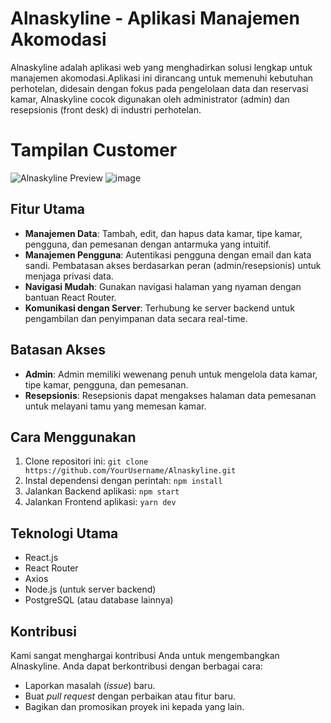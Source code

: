 
# Alnaskyline - Aplikasi Manajemen Akomodasi

Alnaskyline adalah aplikasi web yang menghadirkan solusi lengkap untuk manajemen akomodasi.Aplikasi ini dirancang untuk memenuhi kebutuhan perhotelan, didesain dengan fokus pada pengelolaan data dan reservasi kamar, Alnaskyline cocok digunakan oleh administrator (admin) dan resepsionis (front desk) di industri perhotelan.

# Tampilan Customer
![Alnaskyline Preview](https://github.com/Alnatra23/Alnaskyline-Hotel/assets/105399868/22df4deb-3ec4-42cb-ac02-93231b9c6ca8)
![image](https://github.com/Alnatra23/Alnaskyline-Hotel/assets/105399868/97d031b9-aed1-4395-8779-6273eeebb072)


## Fitur Utama

- **Manajemen Data**: Tambah, edit, dan hapus data kamar, tipe kamar, pengguna, dan pemesanan dengan antarmuka yang intuitif.
- **Manajemen Pengguna**: Autentikasi pengguna dengan email dan kata sandi. Pembatasan akses berdasarkan peran (admin/resepsionis) untuk menjaga privasi data.
- **Navigasi Mudah**: Gunakan navigasi halaman yang nyaman dengan bantuan React Router.
- **Komunikasi dengan Server**: Terhubung ke server backend untuk pengambilan dan penyimpanan data secara real-time.

## Batasan Akses

- **Admin**: Admin memiliki wewenang penuh untuk mengelola data kamar, tipe kamar, pengguna, dan pemesanan.
- **Resepsionis**: Resepsionis dapat mengakses halaman data pemesanan untuk melayani tamu yang memesan kamar.

## Cara Menggunakan

1. Clone repositori ini: `git clone https://github.com/YourUsername/Alnaskyline.git`
2. Instal dependensi dengan perintah: `npm install`
3. Jalankan Backend aplikasi: `npm start`
4. Jalankan Frontend aplikasi: `yarn dev`

## Teknologi Utama

- React.js
- React Router
- Axios
- Node.js (untuk server backend)
- PostgreSQL (atau database lainnya)

## Kontribusi

Kami sangat menghargai kontribusi Anda untuk mengembangkan Alnaskyline. Anda dapat berkontribusi dengan berbagai cara:

- Laporkan masalah (_issue_) baru.
- Buat _pull request_ dengan perbaikan atau fitur baru.
- Bagikan dan promosikan proyek ini kepada yang lain.



